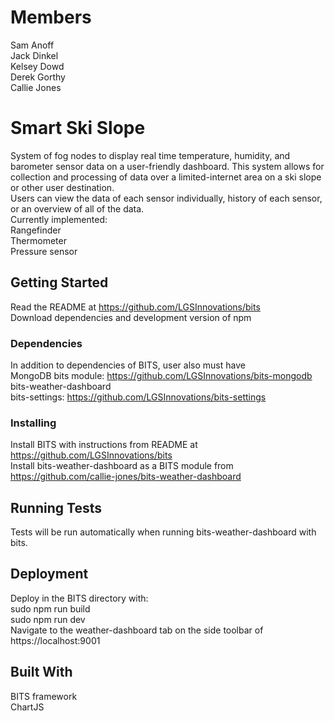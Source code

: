 # Members
Sam Anoff  
Jack Dinkel  
Kelsey Dowd  
Derek Gorthy  
Callie Jones

# Smart Ski Slope 

System of fog nodes to display real time temperature, humidity, and barometer sensor data on a user-friendly dashboard.
This system allows for collection and processing of data over a limited-internet area on a ski slope or other user destination.<br />
Users can view the data of each sensor individually, history of each sensor, or an overview of all of the data.<br />
Currently implemented:<br />
Rangefinder<br />
Thermometer<br />
Pressure sensor<br />

## Getting Started
Read the README at https://github.com/LGSInnovations/bits<br />
Download dependencies and development version of npm


### Dependencies
In addition to dependencies of BITS, user also must have<br />
MongoDB bits module: https://github.com/LGSInnovations/bits-mongodb<br />
bits-weather-dashboard<br />
bits-settings: https://github.com/LGSInnovations/bits-settings<br />

### Installing
Install BITS with instructions from README at https://github.com/LGSInnovations/bits<br />
Install bits-weather-dashboard as a BITS module from https://github.com/callie-jones/bits-weather-dashboard


## Running Tests
Tests will be run automatically when running bits-weather-dashboard with bits.<br />


## Deployment
Deploy in the BITS directory with: <br />
sudo npm run build<br />
sudo npm run dev<br />
Navigate to the weather-dashboard tab on the side toolbar of https://localhost:9001

## Built With
BITS framework<br />
ChartJS
